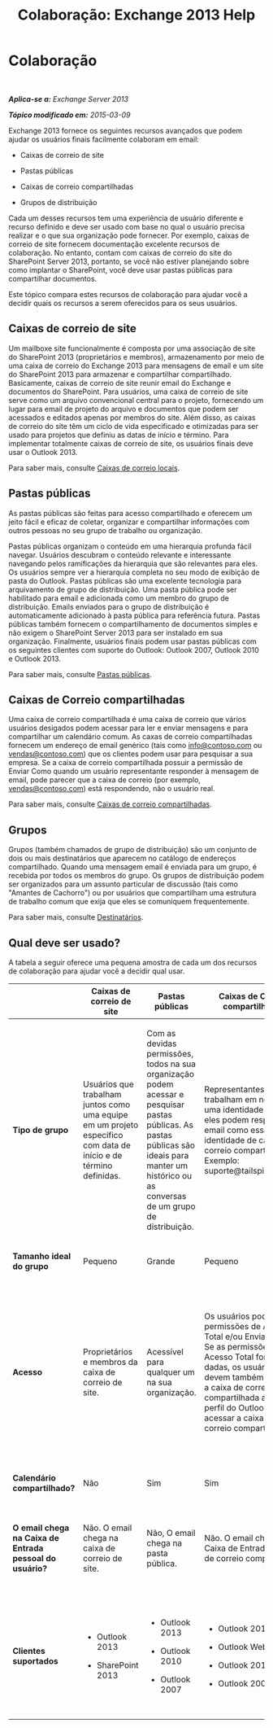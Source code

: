 ﻿---
title: 'Colaboração: Exchange 2013 Help'
TOCTitle: Colaboração
ms:assetid: f45c1be1-2a66-4610-a28d-4adc6d212769
ms:mtpsurl: https://technet.microsoft.com/pt-br/library/JJ218725(v=EXCHG.150)
ms:contentKeyID: 50487002
ms.date: 05/22/2018
mtps_version: v=EXCHG.150
ms.translationtype: MT
---

# Colaboração

 

_**Aplica-se a:** Exchange Server 2013_

_**Tópico modificado em:** 2015-03-09_

Exchange 2013 fornece os seguintes recursos avançados que podem ajudar os usuários finais facilmente colaboram em email:

  - Caixas de correio de site

  - Pastas públicas

  - Caixas de correio compartilhadas

  - Grupos de distribuição

Cada um desses recursos tem uma experiência de usuário diferente e recurso definido e deve ser usado com base no qual o usuário precisa realizar e o que sua organização pode fornecer. Por exemplo, caixas de correio de site fornecem documentação excelente recursos de colaboração. No entanto, contam com caixas de correio do site do SharePoint Server 2013, portanto, se você não estiver planejando sobre como implantar o SharePoint, você deve usar pastas públicas para compartilhar documentos.

Este tópico compara estes recursos de colaboração para ajudar você a decidir quais os recursos a serem oferecidos para os seus usuários.

## Caixas de correio de site

Um mailboxe site funcionalmente é composta por uma associação de site do SharePoint 2013 (proprietários e membros), armazenamento por meio de uma caixa de correio do Exchange 2013 para mensagens de email e um site do SharePoint 2013 para armazenar e compartilhar compartilhado. Basicamente, caixas de correio de site reunir email do Exchange e documentos do SharePoint. Para usuários, uma caixa de correio de site serve como um arquivo convencional central para o projeto, fornecendo um lugar para email de projeto do arquivo e documentos que podem ser acessados e editados apenas por membros do site. Além disso, as caixas de correio do site têm um ciclo de vida especificado e otimizadas para ser usado para projetos que definiu as datas de início e término. Para implementar totalmente caixas de correio de site, os usuários finais deve usar o Outlook 2013.

Para saber mais, consulte [Caixas de correio locais](site-mailboxes-exchange-2013-help.md).

## Pastas públicas

As pastas públicas são feitas para acesso compartilhado e oferecem um jeito fácil e eficaz de coletar, organizar e compartilhar informações com outros pessoas no seu grupo de trabalho ou organização.

Pastas públicas organizam o conteúdo em uma hierarquia profunda fácil navegar. Usuários descubram o conteúdo relevante e interessante navegando pelos ramificações da hierarquia que são relevantes para eles. Os usuários sempre ver a hierarquia completa no seu modo de exibição de pasta do Outlook. Pastas públicas são uma excelente tecnologia para arquivamento de grupo de distribuição. Uma pasta pública pode ser habilitado para email e adicionada como um membro do grupo de distribuição. Emails enviados para o grupo de distribuição é automaticamente adicionado à pasta pública para referência futura. Pastas públicas também fornecem o compartilhamento de documentos simples e não exigem o SharePoint Server 2013 para ser instalado em sua organização. Finalmente, usuários finais podem usar pastas públicas com os seguintes clientes com suporte do Outlook: Outlook 2007, Outlook 2010 e Outlook 2013.

Para saber mais, consulte [Pastas públicas](public-folders-exchange-2013-help.md).

## Caixas de Correio compartilhadas

Uma caixa de correio compartilhada é uma caixa de correio que vários usuários desigados podem acessar para ler e enviar mensagens e para compartilhar um calendário comum. As caxas de correio compartilhadas fornecem um endereço de email genérico (tais como info@contoso.com ou vendas@contoso.com) que os clientes podem usar para pesquisar a sua empresa. Se a caixa de correio compartilhada possuir a permissão de Enviar Como quando um usuário representante responder à mensagem de email, pode parecer que a caixa de correio (por exemplo, vendas@contoso.com) está respondendo, não o usuário real.

Para saber mais, consulte [Caixas de correio compartilhadas](shared-mailboxes-exchange-2013-help.md).

## Grupos

Grupos (também chamados de grupo de distribuição) são um conjunto de dois ou mais destinatários que aparecem no catálogo de endereços compartilhado. Quando uma mensagem email é enviada para um grupo, é recebida por todos os membros do grupo. Os grupos de distribuição podem ser organizados para um assunto particular de discussão (tais como "Amantes de Cachorro") ou por usuários que compartilham uma estrutura de trabalho comum que exija que eles se comuniquem frequentemente.

Para saber mais, consulte [Destinatários](recipients-exchange-2013-help.md).

## Qual deve ser usado?

A tabela a seguir oferece uma pequena amostra de cada um dos recursos de colaboração para ajudar você a decidir qual usar.


<table>
<colgroup>
<col style="width: 20%" />
<col style="width: 20%" />
<col style="width: 20%" />
<col style="width: 20%" />
<col style="width: 20%" />
</colgroup>
<thead>
<tr class="header">
<th> </th>
<th>Caixas de correio de site</th>
<th>Pastas públicas</th>
<th>Caixas de Correio compartilhadas</th>
<th>Grupos</th>
</tr>
</thead>
<tbody>
<tr class="odd">
<td><p><strong>Tipo de grupo</strong></p></td>
<td><p>Usuários que trabalham juntos como uma equipe em um projeto específico com data de início e de término definidas.</p></td>
<td><p>Com as devidas permissões, todos na sua organização podem acessar e pesquisar pastas públicas. As pastas públicas são ideais para manter um histórico ou as conversas de um grupo de distribuição.</p></td>
<td><p>Representantes que trabalham em nome de uma identidade virtual, e eles podem responder ao email como essa identidade de caixa de correio compartilhada. Exemplo: suporte@tailspintoys.com</p></td>
<td><p>Usuários que precisam enviar email para um grupo de destinatários com um interesse ou característica comum.</p></td>
</tr>
<tr class="even">
<td><p><strong>Tamanho ideal do grupo</strong></p></td>
<td><p>Pequeno</p></td>
<td><p>Grande</p></td>
<td><p>Pequeno</p></td>
<td><p>Grande</p></td>
</tr>
<tr class="odd">
<td><p><strong>Acesso</strong></p></td>
<td><p>Proprietários e membros da caixa de correio de site.</p></td>
<td><p>Acessível para qualquer um na sua organização.</p></td>
<td><p>Os usuários podem ter permissões de Acesso Total e/ou Enviar Como. Se as permissões de Acesso Total forem dadas, os usuários devem também adicionar a caixa de correio compartilhada ao seu perfil do Outlook para acessar a caixa de correio compartilhada.</p></td>
<td><p>Para grupos de distribuição, membros, devem ser adicionados manualmente. Para grupos dinâmicos de distribuição, os membros serão adicionados com base nos critérios de filtragem.</p></td>
</tr>
<tr class="even">
<td><p><strong>Calendário compartilhado?</strong></p></td>
<td><p>Não</p></td>
<td><p>Sim</p></td>
<td><p>Sim</p></td>
<td><p>Não</p></td>
</tr>
<tr class="odd">
<td><p><strong>O email chega na Caixa de Entrada pessoal do usuário?</strong></p></td>
<td><p>Não. O email chega na caixa de correio de site.</p></td>
<td><p>Não, O email chega na pasta pública.</p></td>
<td><p>Não. O email chega na Caixa de Entrada da caixa de correio compartilhada.</p></td>
<td><p>Sim. O email chega na Caixa de Entrada de um membro do grupo de distribuição.</p></td>
</tr>
<tr class="even">
<td><p><strong>Clientes suportados</strong></p></td>
<td><ul>
<li><p>Outlook 2013</p></li>
<li><p>SharePoint 2013</p></li>
</ul></td>
<td><ul>
<li><p>Outlook 2013</p></li>
<li><p>Outlook 2010</p></li>
<li><p>Outlook 2007</p></li>
</ul></td>
<td><ul>
<li><p>Outlook 2013</p></li>
<li><p>Outlook Web App</p></li>
<li><p>Outlook 2010</p></li>
<li><p>Outlook 2007</p></li>
</ul></td>
<td><ul>
<li><p>Outlook 2013</p></li>
<li><p>Outlook Web App</p></li>
<li><p>Outlook 2010</p></li>
<li><p>Outlook 2007</p></li>
</ul></td>
</tr>
</tbody>
</table>

